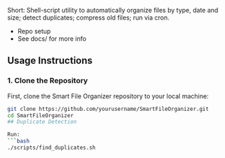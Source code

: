 
Short: Shell-script utility to automatically organize files by type, date and size; detect duplicates; compress old files; run via cron.
- Repo setup
- See docs/ for more info

  
## Usage Instructions

### 1. Clone the Repository
First, clone the Smart File Organizer repository to your local machine:

```bash
git clone https://github.com/yourusername/SmartFileOrganizer.git
cd SmartFileOrganizer
## Duplicate Detection

Run:
```bash
./scripts/find_duplicates.sh

